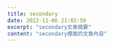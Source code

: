 ```yaml
---
title: secondary
date: 2022-11-06 21:02:59
excerpt: "secondary文章摘要"
content: "secondary裡面的文章內容"
---
```

